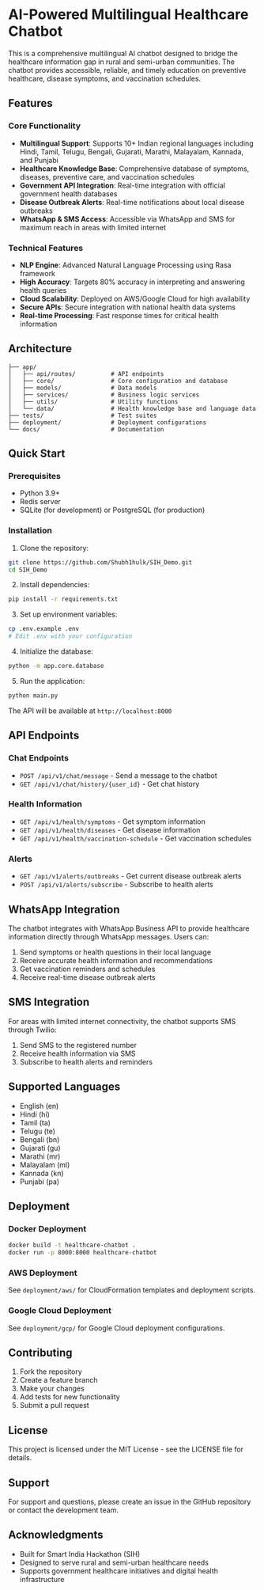 # AI-Powered Multilingual Healthcare Chatbot

This is a comprehensive multilingual AI chatbot designed to bridge the healthcare information gap in rural and semi-urban communities. The chatbot provides accessible, reliable, and timely education on preventive healthcare, disease symptoms, and vaccination schedules.

## Features

### Core Functionality
- **Multilingual Support**: Supports 10+ Indian regional languages including Hindi, Tamil, Telugu, Bengali, Gujarati, Marathi, Malayalam, Kannada, and Punjabi
- **Healthcare Knowledge Base**: Comprehensive database of symptoms, diseases, preventive care, and vaccination schedules
- **Government API Integration**: Real-time integration with official government health databases
- **Disease Outbreak Alerts**: Real-time notifications about local disease outbreaks
- **WhatsApp & SMS Access**: Accessible via WhatsApp and SMS for maximum reach in areas with limited internet

### Technical Features
- **NLP Engine**: Advanced Natural Language Processing using Rasa framework
- **High Accuracy**: Targets 80% accuracy in interpreting and answering health queries
- **Cloud Scalability**: Deployed on AWS/Google Cloud for high availability
- **Secure APIs**: Secure integration with national health data systems
- **Real-time Processing**: Fast response times for critical health information

## Architecture

```
├── app/
│   ├── api/routes/          # API endpoints
│   ├── core/                # Core configuration and database
│   ├── models/              # Data models
│   ├── services/            # Business logic services
│   ├── utils/               # Utility functions
│   └── data/                # Health knowledge base and language data
├── tests/                   # Test suites
├── deployment/              # Deployment configurations
└── docs/                    # Documentation
```

## Quick Start

### Prerequisites
- Python 3.9+
- Redis server
- SQLite (for development) or PostgreSQL (for production)

### Installation

1. Clone the repository:
```bash
git clone https://github.com/Shubh1hulk/SIH_Demo.git
cd SIH_Demo
```

2. Install dependencies:
```bash
pip install -r requirements.txt
```

3. Set up environment variables:
```bash
cp .env.example .env
# Edit .env with your configuration
```

4. Initialize the database:
```bash
python -m app.core.database
```

5. Run the application:
```bash
python main.py
```

The API will be available at `http://localhost:8000`

## API Endpoints

### Chat Endpoints
- `POST /api/v1/chat/message` - Send a message to the chatbot
- `GET /api/v1/chat/history/{user_id}` - Get chat history

### Health Information
- `GET /api/v1/health/symptoms` - Get symptom information
- `GET /api/v1/health/diseases` - Get disease information
- `GET /api/v1/health/vaccination-schedule` - Get vaccination schedules

### Alerts
- `GET /api/v1/alerts/outbreaks` - Get current disease outbreak alerts
- `POST /api/v1/alerts/subscribe` - Subscribe to health alerts

## WhatsApp Integration

The chatbot integrates with WhatsApp Business API to provide healthcare information directly through WhatsApp messages. Users can:

1. Send symptoms or health questions in their local language
2. Receive accurate health information and recommendations
3. Get vaccination reminders and schedules
4. Receive real-time disease outbreak alerts

## SMS Integration

For areas with limited internet connectivity, the chatbot supports SMS through Twilio:

1. Send SMS to the registered number
2. Receive health information via SMS
3. Subscribe to health alerts and reminders

## Supported Languages

- English (en)
- Hindi (hi) 
- Tamil (ta)
- Telugu (te)
- Bengali (bn)
- Gujarati (gu)
- Marathi (mr)
- Malayalam (ml)
- Kannada (kn)
- Punjabi (pa)

## Deployment

### Docker Deployment
```bash
docker build -t healthcare-chatbot .
docker run -p 8000:8000 healthcare-chatbot
```

### AWS Deployment
See `deployment/aws/` for CloudFormation templates and deployment scripts.

### Google Cloud Deployment
See `deployment/gcp/` for Google Cloud deployment configurations.

## Contributing

1. Fork the repository
2. Create a feature branch
3. Make your changes
4. Add tests for new functionality
5. Submit a pull request

## License

This project is licensed under the MIT License - see the LICENSE file for details.

## Support

For support and questions, please create an issue in the GitHub repository or contact the development team.

## Acknowledgments

- Built for Smart India Hackathon (SIH)
- Designed to serve rural and semi-urban healthcare needs
- Supports government healthcare initiatives and digital health infrastructure